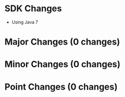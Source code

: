
# SDK Changes

* Using Java 7

# Major Changes (0 changes)


# Minor Changes (0 changes)


# Point Changes (0 changes)
